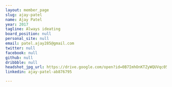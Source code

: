 ```yaml
---
layout: member_page
slug: ajay-patel
name: Ajay Patel
year: 2017
tagline: Always ideating
board_position: null
personal_site: null
email: patel.ajay285@gmail.com
twitter: null
facebook: null
github: null
dribbble: null
headshot_jpg_url: https://drive.google.com/open?id=0B7ImhOnKTZyWQUVqc05GUWZENjA
linkedin: ajay-patel-ab876795

---
```

